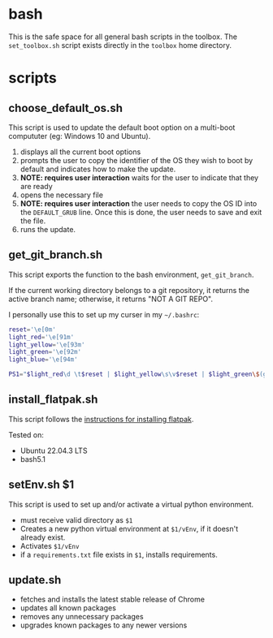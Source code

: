 # **bash**

This is the safe space for all general bash scripts in the toolbox. The `set_toolbox.sh` script exists directly in the `toolbox` home directory.

# **scripts**

## **choose_default_os.sh**

This script is used to update the default boot option on a multi-boot compututer (eg: Windows 10 and Ubuntu).

1) displays all the current boot options
1) prompts the user to copy the identifier of the OS they wish to boot by default and indicates how to make the update.
1) **NOTE: requires user interaction** waits for the user to indicate that they are ready
1) opens the necessary file
1) **NOTE: requires user interaction** the user needs to copy the OS ID into the `DEFAULT_GRUB` line. Once this is done, the user needs to save and exit the file.
1) runs the update.

## **get_git_branch.sh**

This script exports the function to the bash environment, `get_git_branch`.

If the current working directory belongs to a git repository, it returns the active branch name; otherwise, it returns "NOT A GIT REPO".

I personally use this to set up my curser in my `~/.bashrc`:
```bash
reset='\e[0m'
light_red='\e[91m'
light_yellow='\e[93m'
light_green='\e[92m'
light_blue='\e[94m'

PS1="$light_red\d \t$reset | $light_yellow\s\v$reset | $light_green\$(get_git_branch)$reset | $light_blue\w$reset\n>> "
```

## **install_flatpak.sh**

This script follows the [instructions for installing flatpak](https://flathub.org/setup/Ubuntu).

Tested on:
- Ubuntu 22.04.3 LTS
- bash5.1

## **setEnv.sh $1**

This script is used to set up and/or activate a virtual python environment.

- must receive valid directory as `$1`
- Creates a new python virtual environment at `$1/vEnv`, if it doesn't already exist.
- Activates `$1/vEnv`
- if a `requirements.txt` file exists in `$1`, installs requirements.

## **update.sh**

- fetches and installs the latest stable release of Chrome
- updates all known packages
- removes any unnecessary packages
- upgrades known packages to any newer versions

